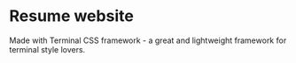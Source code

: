 # Resume website

Made with Terminal CSS framework - a great and lightweight framework for terminal style lovers.
